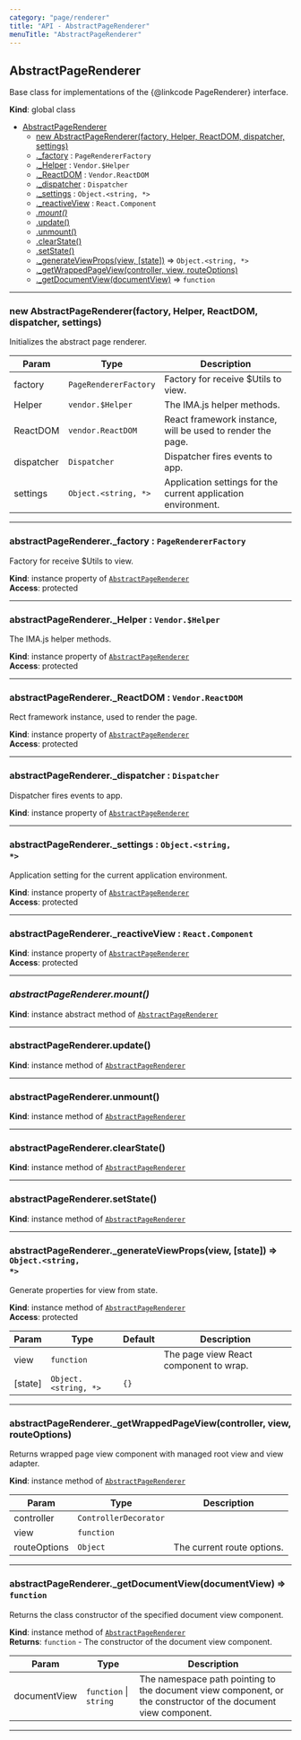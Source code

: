 ```yaml
---
category: "page/renderer"
title: "API - AbstractPageRenderer"
menuTitle: "AbstractPageRenderer"
---
```


## AbstractPageRenderer&nbsp;<a name="AbstractPageRenderer" href="https://github.com/seznam/ima/tree/17.5.1/page/renderer/AbstractPageRenderer.js#L23" target="_blank"><span class="icon"><i class="fas fa-external-link-alt fa-xs"></i></span></a>
Base class for implementations of the {@linkcode PageRenderer} interface.

**Kind**: global class  

* [AbstractPageRenderer](#AbstractPageRenderer)
    * [new AbstractPageRenderer(factory, Helper, ReactDOM, dispatcher, settings)](#new_AbstractPageRenderer_new)
    * [._factory](#AbstractPageRenderer+_factory) : <code>PageRendererFactory</code>
    * [._Helper](#AbstractPageRenderer+_Helper) : <code>Vendor.$Helper</code>
    * [._ReactDOM](#AbstractPageRenderer+_ReactDOM) : <code>Vendor.ReactDOM</code>
    * [._dispatcher](#AbstractPageRenderer+_dispatcher) : <code>Dispatcher</code>
    * [._settings](#AbstractPageRenderer+_settings) : <code>Object.&lt;string, \*&gt;</code>
    * [._reactiveView](#AbstractPageRenderer+_reactiveView) : <code>React.Component</code>
    * *[.mount()](#AbstractPageRenderer+mount)*
    * [.update()](#AbstractPageRenderer+update)
    * [.unmount()](#AbstractPageRenderer+unmount)
    * [.clearState()](#AbstractPageRenderer+clearState)
    * [.setState()](#AbstractPageRenderer+setState)
    * [._generateViewProps(view, [state])](#AbstractPageRenderer+_generateViewProps) ⇒ <code>Object.&lt;string, \*&gt;</code>
    * [._getWrappedPageView(controller, view, routeOptions)](#AbstractPageRenderer+_getWrappedPageView)
    * [._getDocumentView(documentView)](#AbstractPageRenderer+_getDocumentView) ⇒ <code>function</code>


* * *

### new AbstractPageRenderer(factory, Helper, ReactDOM, dispatcher, settings)&nbsp;<a name="new_AbstractPageRenderer_new"></a>
Initializes the abstract page renderer.


| Param | Type | Description |
| --- | --- | --- |
| factory | <code>PageRendererFactory</code> | Factory for receive $Utils to view. |
| Helper | <code>vendor.$Helper</code> | The IMA.js helper methods. |
| ReactDOM | <code>vendor.ReactDOM</code> | React framework instance, will be used        to render the page. |
| dispatcher | <code>Dispatcher</code> | Dispatcher fires events to app. |
| settings | <code>Object.&lt;string, \*&gt;</code> | Application settings for the current        application environment. |


* * *

### abstractPageRenderer.\_factory : <code>PageRendererFactory</code>&nbsp;<a name="AbstractPageRenderer+_factory" href="https://github.com/seznam/ima/tree/17.5.1/page/renderer/AbstractPageRenderer.js#L32" target="_blank"><span class="icon"><i class="fas fa-external-link-alt fa-xs"></i></span></a>
Factory for receive $Utils to view.

**Kind**: instance property of [<code>AbstractPageRenderer</code>](#AbstractPageRenderer)  
**Access**: protected  

* * *

### abstractPageRenderer.\_Helper : <code>Vendor.$Helper</code>&nbsp;<a name="AbstractPageRenderer+_Helper" href="https://github.com/seznam/ima/tree/17.5.1/page/renderer/AbstractPageRenderer.js#L40" target="_blank"><span class="icon"><i class="fas fa-external-link-alt fa-xs"></i></span></a>
The IMA.js helper methods.

**Kind**: instance property of [<code>AbstractPageRenderer</code>](#AbstractPageRenderer)  
**Access**: protected  

* * *

### abstractPageRenderer.\_ReactDOM : <code>Vendor.ReactDOM</code>&nbsp;<a name="AbstractPageRenderer+_ReactDOM" href="https://github.com/seznam/ima/tree/17.5.1/page/renderer/AbstractPageRenderer.js#L48" target="_blank"><span class="icon"><i class="fas fa-external-link-alt fa-xs"></i></span></a>
Rect framework instance, used to render the page.

**Kind**: instance property of [<code>AbstractPageRenderer</code>](#AbstractPageRenderer)  
**Access**: protected  

* * *

### abstractPageRenderer.\_dispatcher : <code>Dispatcher</code>&nbsp;<a name="AbstractPageRenderer+_dispatcher" href="https://github.com/seznam/ima/tree/17.5.1/page/renderer/AbstractPageRenderer.js#L55" target="_blank"><span class="icon"><i class="fas fa-external-link-alt fa-xs"></i></span></a>
Dispatcher fires events to app.

**Kind**: instance property of [<code>AbstractPageRenderer</code>](#AbstractPageRenderer)  

* * *

### abstractPageRenderer.\_settings : <code>Object.&lt;string, \*&gt;</code>&nbsp;<a name="AbstractPageRenderer+_settings" href="https://github.com/seznam/ima/tree/17.5.1/page/renderer/AbstractPageRenderer.js#L63" target="_blank"><span class="icon"><i class="fas fa-external-link-alt fa-xs"></i></span></a>
Application setting for the current application environment.

**Kind**: instance property of [<code>AbstractPageRenderer</code>](#AbstractPageRenderer)  
**Access**: protected  

* * *

### abstractPageRenderer.\_reactiveView : <code>React.Component</code>&nbsp;<a name="AbstractPageRenderer+_reactiveView" href="https://github.com/seznam/ima/tree/17.5.1/page/renderer/AbstractPageRenderer.js#L69" target="_blank"><span class="icon"><i class="fas fa-external-link-alt fa-xs"></i></span></a>
**Kind**: instance property of [<code>AbstractPageRenderer</code>](#AbstractPageRenderer)  
**Access**: protected  

* * *

### *abstractPageRenderer.mount()*&nbsp;<a name="AbstractPageRenderer+mount" href="https://github.com/seznam/ima/tree/17.5.1/page/renderer/AbstractPageRenderer.js#L76" target="_blank"><span class="icon"><i class="fas fa-external-link-alt fa-xs"></i></span></a>
**Kind**: instance abstract method of [<code>AbstractPageRenderer</code>](#AbstractPageRenderer)  

* * *

### abstractPageRenderer.update()&nbsp;<a name="AbstractPageRenderer+update" href="https://github.com/seznam/ima/tree/17.5.1/page/renderer/AbstractPageRenderer.js#L85" target="_blank"><span class="icon"><i class="fas fa-external-link-alt fa-xs"></i></span></a>
**Kind**: instance method of [<code>AbstractPageRenderer</code>](#AbstractPageRenderer)  

* * *

### abstractPageRenderer.unmount()&nbsp;<a name="AbstractPageRenderer+unmount" href="https://github.com/seznam/ima/tree/17.5.1/page/renderer/AbstractPageRenderer.js#L94" target="_blank"><span class="icon"><i class="fas fa-external-link-alt fa-xs"></i></span></a>
**Kind**: instance method of [<code>AbstractPageRenderer</code>](#AbstractPageRenderer)  

* * *

### abstractPageRenderer.clearState()&nbsp;<a name="AbstractPageRenderer+clearState" href="https://github.com/seznam/ima/tree/17.5.1/page/renderer/AbstractPageRenderer.js#L103" target="_blank"><span class="icon"><i class="fas fa-external-link-alt fa-xs"></i></span></a>
**Kind**: instance method of [<code>AbstractPageRenderer</code>](#AbstractPageRenderer)  

* * *

### abstractPageRenderer.setState()&nbsp;<a name="AbstractPageRenderer+setState" href="https://github.com/seznam/ima/tree/17.5.1/page/renderer/AbstractPageRenderer.js#L127" target="_blank"><span class="icon"><i class="fas fa-external-link-alt fa-xs"></i></span></a>
**Kind**: instance method of [<code>AbstractPageRenderer</code>](#AbstractPageRenderer)  

* * *

### abstractPageRenderer.\_generateViewProps(view, [state]) ⇒ <code>Object.&lt;string, \*&gt;</code>&nbsp;<a name="AbstractPageRenderer+_generateViewProps" href="https://github.com/seznam/ima/tree/17.5.1/page/renderer/AbstractPageRenderer.js#L148" target="_blank"><span class="icon"><i class="fas fa-external-link-alt fa-xs"></i></span></a>
Generate properties for view from state.

**Kind**: instance method of [<code>AbstractPageRenderer</code>](#AbstractPageRenderer)  
**Access**: protected  

| Param | Type | Default | Description |
| --- | --- | --- | --- |
| view | <code>function</code> |  | The page        view React component to wrap. |
| [state] | <code>Object.&lt;string, \*&gt;</code> | <code>{}</code> |  |


* * *

### abstractPageRenderer.\_getWrappedPageView(controller, view, routeOptions)&nbsp;<a name="AbstractPageRenderer+_getWrappedPageView" href="https://github.com/seznam/ima/tree/17.5.1/page/renderer/AbstractPageRenderer.js#L185" target="_blank"><span class="icon"><i class="fas fa-external-link-alt fa-xs"></i></span></a>
Returns wrapped page view component with managed root view and view adapter.

**Kind**: instance method of [<code>AbstractPageRenderer</code>](#AbstractPageRenderer)  

| Param | Type | Description |
| --- | --- | --- |
| controller | <code>ControllerDecorator</code> |  |
| view | <code>function</code> |  |
| routeOptions | <code>Object</code> | The current route options. |


* * *

### abstractPageRenderer.\_getDocumentView(documentView) ⇒ <code>function</code>&nbsp;<a name="AbstractPageRenderer+_getDocumentView" href="https://github.com/seznam/ima/tree/17.5.1/page/renderer/AbstractPageRenderer.js#L213" target="_blank"><span class="icon"><i class="fas fa-external-link-alt fa-xs"></i></span></a>
Returns the class constructor of the specified document view component.

**Kind**: instance method of [<code>AbstractPageRenderer</code>](#AbstractPageRenderer)  
**Returns**: <code>function</code> - The constructor of the document
        view component.  

| Param | Type | Description |
| --- | --- | --- |
| documentView | <code>function</code> \| <code>string</code> | The        namespace path pointing to the document view component, or the        constructor of the document view component. |


* * *

